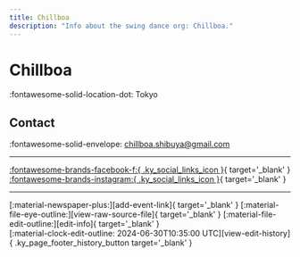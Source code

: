 ```yaml
---
title: Chillboa
description: "Info about the swing dance org: Chillboa."
---
```


# Chillboa

:fontawesome-solid-location-dot: Tokyo  


## Contact

:fontawesome-solid-envelope: <chillboa.shibuya@gmail.com>  

---

 [:fontawesome-brands-facebook-f:{ .ky_social_links_icon }](https://www.facebook.com/chillboa){ target='_blank' } [:fontawesome-brands-instagram:{ .ky_social_links_icon }](https://instagram.com/chillboa_shibuya){ target='_blank' }

---

<div class="ky_page_footer" markdown>
<div class="ky_page_footer_trailing" markdown="span">
[:material-newspaper-plus:][add-event-link]{ target='_blank' }
[:material-file-eye-outline:][view-raw-source-file]{ target='_blank' }
[:material-file-edit-outline:][edit-info]{ target='_blank' }
</div>
<div class="ky_page_footer_leading" markdown="span">
[:material-clock-edit-outline: 2024-06-30T10:35:00 UTC][view-edit-history]{ .ky_page_footer_history_button target='_blank' }
</div>
</div>

[add-event-link]: https://github.com/swingdance/events/issues/new?assignees=&labels=add+event&projects=&template=02-add_entity.yml&title=%5Bja_JP%5D%20Add%20Event%3A%20%3CName%3E&region=ja_JP&province=Tokyo&city=Tokyo&org_id=chillboa "Add Event"
[view-raw-source-file]: https://github.com/swingdance/orgs/blob/main/ja_JP/chillboa.json "View Raw Source File"
[edit-info]: https://github.com/swingdance/orgs/issues/new?assignees=&labels=update+org&projects=&template=03-update_entity.yml&title=%5Bja_JP%5D%20Update%20Org%3A%20Chillboa&region=ja_JP&id=chillboa&name=Chillboa "Edit Info"

[view-edit-history]: https://github.com/swingdance/orgs/commits/main/ja_JP/chillboa.json "View Edit History"
